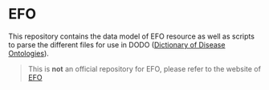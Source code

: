 # EFO

This repository contains the data model of EFO resource as well as scripts to parse the different files for use in DODO ([Dictionary of Disease Ontologies](https://github.com/Elysheba/DODO)).

> This is **not** an official repository for EFO, please refer to the website of [EFO](https://www.ebi.ac.uk/efo/) 